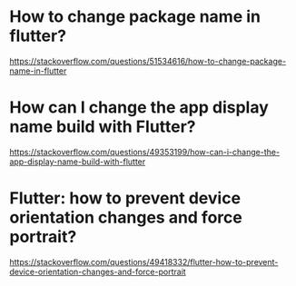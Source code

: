 
# How to change package name in flutter?

https://stackoverflow.com/questions/51534616/how-to-change-package-name-in-flutter


# How can I change the app display name build with Flutter?

https://stackoverflow.com/questions/49353199/how-can-i-change-the-app-display-name-build-with-flutter


# Flutter: how to prevent device orientation changes and force portrait?

https://stackoverflow.com/questions/49418332/flutter-how-to-prevent-device-orientation-changes-and-force-portrait